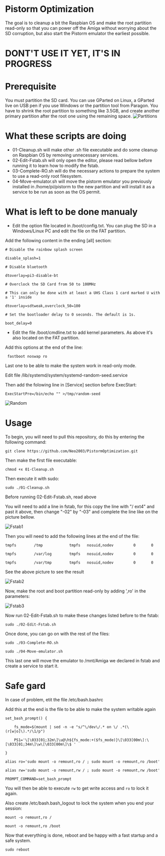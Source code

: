# Pistorm Optimization

The goal is to cleanup a bit the Raspbian OS and make the root partition read-only so that you can power off the Amiga without worrying about the SD corruption, but also start the Pistorm emulator the earliest possible.

# DONT'T USE IT YET, IT'S IN PROGRESS

# Prerequisite

You must partition the SD card. You can use GParted on Linux, a GParted live on USB pen if you use Windows or the partition tool from Paragon.
You have to shrink the root partition to something like 3.5GB, and create another primary partition after the root one using the remaining space.
![Partitions](https://user-images.githubusercontent.com/28825/118687251-1618bf80-b805-11eb-9142-072d5efb29bd.png)

# What these scripts are doing

* 01-Cleanup.sh will make other .sh file executable and do some cleanup on Raspbian OS by removing unnecessary services.
* 02-Edit-Fstab.sh will only open the editor, please read bellow before running it to learn how to modify the fstab.
* 03-Complete-RO.sh will do the necessary actions to prepare the system to use a read-only root filesystem.
* 04-Move-emulator.sh will move the pistorm emulator you previously installed in /home/pi/pistorm to the new partition and will install it as a service to be run as soon as the OS permit.

# What is left to be done manualy

* Edit the option file located in /boot/config.txt. You can plug the SD in a Windows/Linux PC and edit the file on the FAT partition.

Add the following content in the ending [all] section:

`# Disable the rainbow splash screen`

`disable_splash=1`

`# Disable bluetooth`

`dtoverlay=pi3-disable-bt`

`# Overclock the SD Card from 50 to 100MHz`

`# This can only be done with at least a UHS Class 1 card marked U with a '1' inside`

`dtoverlay=sdtweak,overclock_50=100`
 
`# Set the bootloader delay to 0 seconds. The default is 1s.`

`boot_delay=0`

* Edit the file /boot/cmdline.txt to add kernel parameters. As above it's also located on the FAT partition.

Add this options at the end of the line:

` fastboot noswap ro`

Last one to be able to make the system work in read-only mode.

Edit file /lib/systemd/system/systemd-random-seed.service

Then add the folowing line in [Service] section before ExecStart:

`ExecStartPre=/bin/echo "" >/tmp/random-seed`

![Random](https://user-images.githubusercontent.com/28825/118709811-c0044600-b81d-11eb-8afc-efafabd6299f.png)

# Usage 

To begin, you will need to pull this repository, do this by entering the following command:

`git clone https://github.com/Neo2003/PistormOptimization.git`

Then make the first file executable:

`chmod +x 01-Cleanup.sh`

Then execute it with sudo:

`sudo ./01-Cleanup.sh`

Before running 02-Edit-Fstab.sh, read above

You will need to add a line in fstab, for this copy the line with "/  ext4" and past it above, then change "-02" by "-03" and complete the line like on the picture bellow.


![Fstab1](https://user-images.githubusercontent.com/28825/118681842-32662d80-b800-11eb-8fd6-ba336a1b81d2.png)

Then you will need to add the following lines at the end of the file:

`tmpfs        /tmp            tmpfs   nosuid,nodev         0       0`

`tmpfs        /var/log        tmpfs   nosuid,nodev         0       0`

`tmpfs        /var/tmp        tmpfs   nosuid,nodev         0       0`

See the above picture to see the result

![Fstab2](https://user-images.githubusercontent.com/28825/118681869-385c0e80-b800-11eb-99e3-338dfa8313d8.png)

Now, make the root and boot partition read-only by adding ',ro' in the parameters:

![Fstab3](https://user-images.githubusercontent.com/28825/118708045-87fc0380-b81b-11eb-8397-253e18b7a4c9.png)


Now run 02-Edit-Fstab.sh to make these changes listed before to the fstab:

`sudo ./02-Edit-Fstab.sh`

Once done, you can go on with the rest of the files:

`sudo ./03-Complete-RO.sh`

`sudo ./04-Move-emulator.sh`

This last one will move the emulator to /mnt/Amiga we declared in fstab and create a service to start it.

# Safe gard

In case of problem, etit the file /etc/bash.bashrc

Add this at the end is the file to be able to make the system writable again

`set_bash_prompt() {`

`    fs_mode=$(mount | sed -n -e "s/^\/dev\/.* on \/ .*(\(r[w|o]\).*/\1/p")`

`    PS1='\[\033[01;32m\]\u@\h${fs_mode:+($fs_mode)}\[\033[00m\]:\[\033[01;34m\]\w\[\033[00m\]\$ '`

`}`

`alias ro='sudo mount -o remount,ro / ; sudo mount -o remount,ro /boot'`

`alias rw='sudo mount -o remount,rw / ; sudo mount -o remount,rw /boot'`

`PROMPT_COMMAND=set_bash_prompt`

You will then be able to execute `rw` to get write access and `ro` to lock it again.

Also create /etc/bash.bash_logout to lock the system when you end your session:

`mount -o remount,ro /`

`mount -o remount,ro /boot`

Now that everything is done, reboot and be happy with a fast startup and a safe system.

`sudo reboot`
